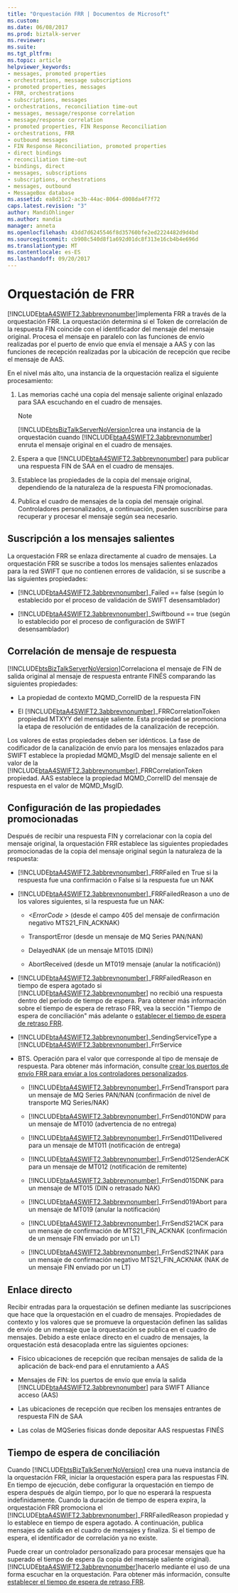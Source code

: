 ```yaml
---
title: "Orquestación FRR | Documentos de Microsoft"
ms.custom: 
ms.date: 06/08/2017
ms.prod: biztalk-server
ms.reviewer: 
ms.suite: 
ms.tgt_pltfrm: 
ms.topic: article
helpviewer_keywords:
- messages, promoted properties
- orchestrations, message subscriptions
- promoted properties, messages
- FRR, orchestrations
- subscriptions, messages
- orchestrations, reconciliation time-out
- messages, message/response correlation
- message/response correlation
- promoted properties, FIN Response Reconciliation
- orchestrations, FRR
- outbound messages
- FIN Response Reconciliation, promoted properties
- direct bindings
- reconciliation time-out
- bindings, direct
- messages, subscriptions
- subscriptions, orchestrations
- messages, outbound
- MessageBox database
ms.assetid: ea8d31c2-ac3b-44ac-8064-d008da4f7f72
caps.latest.revision: "3"
author: MandiOhlinger
ms.author: mandia
manager: anneta
ms.openlocfilehash: 43dd7d6245546f8d35760bfe2ed2224482d9d4bd
ms.sourcegitcommit: cb908c540d8f1a692d01dc8f313e16cb4b4e696d
ms.translationtype: MT
ms.contentlocale: es-ES
ms.lasthandoff: 09/20/2017
---
```

# <a name="frr-orchestration"></a>Orquestación de FRR
[!INCLUDE[btaA4SWIFT2.3abbrevnonumber](../../includes/btaa4swift2-3abbrevnonumber-md.md)]implementa FRR a través de la orquestación FRR. La orquestación determina si el Token de correlación de la respuesta FIN coincide con el identificador del mensaje del mensaje original. Procesa el mensaje en paralelo con las funciones de envío realizadas por el puerto de envío que envía el mensaje a AAS y con las funciones de recepción realizadas por la ubicación de recepción que recibe el mensaje de AAS.  
  
 En el nivel más alto, una instancia de la orquestación realiza el siguiente procesamiento:  
  
1.  Las memorias caché una copia del mensaje saliente original enlazado para SAA escuchando en el cuadro de mensajes.  
  
    > [!NOTE]
    >  [!INCLUDE[btsBizTalkServerNoVersion](../../includes/btsbiztalkservernoversion-md.md)]crea una instancia de la orquestación cuando [!INCLUDE[btaA4SWIFT2.3abbrevnonumber](../../includes/btaa4swift2-3abbrevnonumber-md.md)] enruta el mensaje original en el cuadro de mensajes.  
  
2.  Espera a que [!INCLUDE[btaA4SWIFT2.3abbrevnonumber](../../includes/btaa4swift2-3abbrevnonumber-md.md)] para publicar una respuesta FIN de SAA en el cuadro de mensajes.  
  
3.  Establece las propiedades de la copia del mensaje original, dependiendo de la naturaleza de la respuesta FIN promocionadas.  
  
4.  Publica el cuadro de mensajes de la copia del mensaje original. Controladores personalizados, a continuación, pueden suscribirse para recuperar y procesar el mensaje según sea necesario.  
  
## <a name="subscription-to-outbound-messages"></a>Suscripción a los mensajes salientes  
 La orquestación FRR se enlaza directamente al cuadro de mensajes. La orquestación FRR se suscribe a todos los mensajes salientes enlazados para la red SWIFT que no contienen errores de validación, si se suscribe a las siguientes propiedades:  
  
-   [!INCLUDE[btaA4SWIFT2.3abbrevnonumber](../../includes/btaa4swift2-3abbrevnonumber-md.md)]_Failed == false (según lo establecido por el proceso de validación de SWIFT desensamblador)  
  
-   [!INCLUDE[btaA4SWIFT2.3abbrevnonumber](../../includes/btaa4swift2-3abbrevnonumber-md.md)]_Swiftbound == true (según lo establecido por el proceso de configuración de SWIFT desensamblador)  
  
## <a name="messageresponse-correlation"></a>Correlación de mensaje de respuesta  
 [!INCLUDE[btsBizTalkServerNoVersion](../../includes/btsbiztalkservernoversion-md.md)]Correlaciona el mensaje de FIN de salida original al mensaje de respuesta entrante FINÉS comparando las siguientes propiedades:  
  
-   La propiedad de contexto MQMD_CorrelID de la respuesta FIN  
  
-   El [!INCLUDE[btaA4SWIFT2.3abbrevnonumber](../../includes/btaa4swift2-3abbrevnonumber-md.md)]_FRRCorrelationToken propiedad MTXYY del mensaje saliente. Esta propiedad se promociona la etapa de resolución de entidades de la canalización de recepción.  
  
 Los valores de estas propiedades deben ser idénticos. La fase de codificador de la canalización de envío para los mensajes enlazados para SWIFT establece la propiedad MQMD_MsgID del mensaje saliente en el valor de la [!INCLUDE[btaA4SWIFT2.3abbrevnonumber](../../includes/btaa4swift2-3abbrevnonumber-md.md)]_FRRCorrelationToken propiedad. AAS establece la propiedad MQMD_CorrelID del mensaje de respuesta en el valor de MQMD_MsgID.  
  
## <a name="setting-of-promoted-properties"></a>Configuración de las propiedades promocionadas  
 Después de recibir una respuesta FIN y correlacionar con la copia del mensaje original, la orquestación FRR establece las siguientes propiedades promocionadas de la copia del mensaje original según la naturaleza de la respuesta:  
  
-   [!INCLUDE[btaA4SWIFT2.3abbrevnonumber](../../includes/btaa4swift2-3abbrevnonumber-md.md)]_FRRFailed en True si la respuesta fue una confirmación o False si la respuesta fue un NAK  
  
-   [!INCLUDE[btaA4SWIFT2.3abbrevnonumber](../../includes/btaa4swift2-3abbrevnonumber-md.md)]_FRRFailedReason a uno de los valores siguientes, si la respuesta fue un NAK:  
  
    -   *\<ErrorCode >* (desde el campo 405 del mensaje de confirmación negativo MTS21_FIN_ACKNAK)  
  
    -   TransportError (desde un mensaje de MQ Series PAN/NAN)  
  
    -   DelayedNAK (de un mensaje MT015 (DIN))  
  
    -   AbortReceived (desde un MT019 mensaje (anular la notificación))  
  
-   [!INCLUDE[btaA4SWIFT2.3abbrevnonumber](../../includes/btaa4swift2-3abbrevnonumber-md.md)]_FRRFailedReason en tiempo de espera agotado si [!INCLUDE[btaA4SWIFT2.3abbrevnonumber](../../includes/btaa4swift2-3abbrevnonumber-md.md)] no recibió una respuesta dentro del período de tiempo de espera. Para obtener más información sobre el tiempo de espera de retraso FRR, vea la sección "Tiempo de espera de conciliación" más adelante o [establecer el tiempo de espera de retraso FRR](../../adapters-and-accelerators/accelerator-swift/setting-the-frr-delay-time-out.md).  
  
-   [!INCLUDE[btaA4SWIFT2.3abbrevnonumber](../../includes/btaa4swift2-3abbrevnonumber-md.md)]_SendingServiceType a [!INCLUDE[btaA4SWIFT2.3abbrevnonumber](../../includes/btaa4swift2-3abbrevnonumber-md.md)]_FrrService  
  
-   BTS. Operación para el valor que corresponde al tipo de mensaje de respuesta. Para obtener más información, consulte [crear los puertos de envío FRR para enviar a los controladores personalizados](../../adapters-and-accelerators/accelerator-swift/creating-the-frr-send-ports-for-sending-to-the-custom-handlers.md).  
  
    -   [!INCLUDE[btaA4SWIFT2.3abbrevnonumber](../../includes/btaa4swift2-3abbrevnonumber-md.md)]_FrrSendTransport para un mensaje de MQ Series PAN/NAN (confirmación de nivel de transporte MQ Series/NAK)  
  
    -   [!INCLUDE[btaA4SWIFT2.3abbrevnonumber](../../includes/btaa4swift2-3abbrevnonumber-md.md)]_FrrSend010NDW para un mensaje de MT010 (advertencia de no entrega)  
  
    -   [!INCLUDE[btaA4SWIFT2.3abbrevnonumber](../../includes/btaa4swift2-3abbrevnonumber-md.md)]_FrrSend011Delivered para un mensaje de MT011 (notificación de entrega)  
  
    -   [!INCLUDE[btaA4SWIFT2.3abbrevnonumber](../../includes/btaa4swift2-3abbrevnonumber-md.md)]_FrrSend012SenderACK para un mensaje de MT012 (notificación de remitente)  
  
    -   [!INCLUDE[btaA4SWIFT2.3abbrevnonumber](../../includes/btaa4swift2-3abbrevnonumber-md.md)]_FrrSend015DNK para un mensaje de MT015 (DIN o retrasado NAK)  
  
    -   [!INCLUDE[btaA4SWIFT2.3abbrevnonumber](../../includes/btaa4swift2-3abbrevnonumber-md.md)]_FrrSend019Abort para un mensaje de MT019 (anular la notificación)  
  
    -   [!INCLUDE[btaA4SWIFT2.3abbrevnonumber](../../includes/btaa4swift2-3abbrevnonumber-md.md)]_FrrSendS21ACK para un mensaje de confirmación de MTS21_FIN_ACKNAK (confirmación de un mensaje FIN enviado por un LT)  
  
    -   [!INCLUDE[btaA4SWIFT2.3abbrevnonumber](../../includes/btaa4swift2-3abbrevnonumber-md.md)]_FrrSendS21NAK para un mensaje de confirmación negativo MTS21_FIN_ACKNAK (NAK de un mensaje FIN enviado por un LT)  
  
## <a name="direct-binding"></a>Enlace directo  
 Recibir entradas para la orquestación se definen mediante las suscripciones que hace que la orquestación en el cuadro de mensajes. Propiedades de contexto y los valores que se promueve la orquestación definen las salidas de envío de un mensaje que la orquestación se publica en el cuadro de mensajes. Debido a este enlace directo en el cuadro de mensajes, la orquestación está desacoplada entre las siguientes opciones:  
  
-   Físico ubicaciones de recepción que reciban mensajes de salida de la aplicación de back-end para el enrutamiento a AAS  
  
-   Mensajes de FIN: los puertos de envío que envía la salida [!INCLUDE[btaA4SWIFT2.3abbrevnonumber](../../includes/btaa4swift2-3abbrevnonumber-md.md)] para SWIFT Alliance acceso (AAS)  
  
-   Las ubicaciones de recepción que reciben los mensajes entrantes de respuesta FIN de SAA  
  
-   Las colas de MQSeries físicas donde depositar AAS respuestas FINÉS  
  
## <a name="reconciliation-time-out"></a>Tiempo de espera de conciliación  
 Cuando [!INCLUDE[btsBizTalkServerNoVersion](../../includes/btsbiztalkservernoversion-md.md)] crea una nueva instancia de la orquestación FRR, iniciar la orquestación espera para las respuestas FIN. En tiempo de ejecución, debe configurar la orquestación en tiempo de espera después de algún tiempo, por lo que no esperará la respuesta indefinidamente. Cuando la duración de tiempo de espera expira, la orquestación FRR promociona el [!INCLUDE[btaA4SWIFT2.3abbrevnonumber](../../includes/btaa4swift2-3abbrevnonumber-md.md)]_FRRFailedReason propiedad y lo establece en tiempo de espera agotado. A continuación, publica mensajes de salida en el cuadro de mensajes y finaliza. Si el tiempo de espera, el identificador de correlación ya no existe.  
  
 Puede crear un controlador personalizado para procesar mensajes que ha superado el tiempo de espera (la copia del mensaje saliente original). [!INCLUDE[btaA4SWIFT2.3abbrevnonumber](../../includes/btaa4swift2-3abbrevnonumber-md.md)]hacerlo mediante el uso de una forma escuchar en la orquestación. Para obtener más información, consulte [establecer el tiempo de espera de retraso FRR](../../adapters-and-accelerators/accelerator-swift/setting-the-frr-delay-time-out.md).